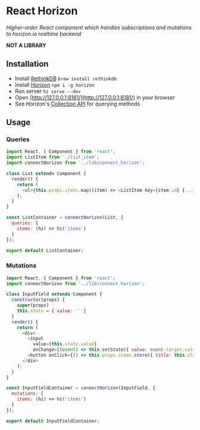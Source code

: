 # React Horizon

*Higher-order React component which handles subscriptions and mutations to horizon.io realtime backend*

**NOT A LIBRARY**

## Installation
- Install [RethinkDB](https://www.rethinkdb.com/) `brew install rethinkdb`
- Install [Horizon](http://horizon.io/) `npm i -g horizon`
- Run server `hz serve --dev`
- Open [http://127.0.0.1:8181/](http://127.0.0.1:8181/) in your browser
- See Horizon's [Collection API](http://horizon.io/api/collection/) for querying methods

## Usage

### Queries
```js
import React, { Component } from 'react';
import ListItem from './list_item';
import connectHorizon from '../lib/connect_horizon';

class List extends Component {
  render() {
    return (
      <ul>{this.props.items.map((item) => <ListItem key={item.id} {...item} />)}</ul>
    );
  }
}

const ListContainer = connectHorizon(List, {
  queries: {
    items: (hz) => hz('items')
  }
});

export default ListContainer;
```

### Mutations
```js
import React, { Component } from 'react';
import connectHorizon from '../lib/connect_horizon';

class InputField extends Component {
  constructor(props) {
    super(props)
    this.state = { value: '' }
  }
  render() {
    return (
      <div>
        <input
          value={this.state.value}
          onChange={(event) => this.setState({ value: event.target.value })} />
        <button onClick={() => this.props.items.store({ title: this.state.value })}>Add item</button>
      </div>
    );
  }
}

const InputFieldContainer = connectHorizon(InputField, {
  mutations: {
    items: (hz) => hz('items')
  }
});

export default InputFieldContainer;

```
